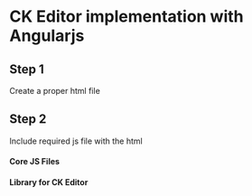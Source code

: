 # CK Editor implementation with Angularjs

## Step 1

Create a proper html file 

## Step 2

Include required js file with the html 

#### Core JS  Files

<script src="angular.min.js"></script>

#### Library for CK Editor

<script src="ckeditor/ckeditor.js"></script>

<script src="ckeditor/angular-ckeditor.js"></script>

